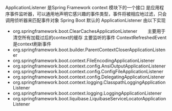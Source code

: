 ApplicationListener 是Spring Framework context 模块下的一个接口 是应用程序事件监听器，可以通用地声明它感兴趣的事件类型，事件将被相应地过滤，只会调用侦听器来匹配事件对象
Spring Boot 默认的 ApplicationListener 由以下实现
* org.springframework.boot.ClearCachesApplicationListener
&emsp;&emsp;主要用于清空所有加载过后的context的缓存 主要监听的事件 ContextRefreshedEvent 是context刷新事件
* org.springframework.boot.builder.ParentContextCloserApplicationListener
&emsp;&emsp;
* org.springframework.boot.context.FileEncodingApplicationListener
* org.springframework.boot.context.config.AnsiOutputApplicationListener
* org.springframework.boot.context.config.ConfigFileApplicationListener
* org.springframework.boot.context.config.DelegatingApplicationListener
* org.springframework.boot.context.logging.ClasspathLoggingApplicationListener
* org.springframework.boot.context.logging.LoggingApplicationListener
* org.springframework.boot.liquibase.LiquibaseServiceLocatorApplicationListener
